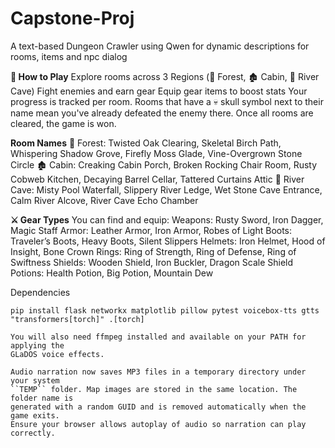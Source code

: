 # Capstone-Proj

A text-based Dungeon Crawler using Qwen for dynamic descriptions for rooms, items and npc dialog

**🚀 How to Play**
Explore rooms across 3 Regions (🌲 Forest, 🏚️ Cabin, 🌊 River Cave)
Fight enemies and earn gear
Equip gear items to boost stats
Your progress is tracked per room.
Rooms that have a 💀 skull symbol next to their name mean you've already defeated the enemy there.
Once all rooms are cleared, the game is won.

**Room Names**
🌲 Forest: Twisted Oak Clearing, Skeletal Birch Path, Whispering Shadow Grove, Firefly Moss Glade, Vine-Overgrown Stone Circle
🏚️ Cabin: Creaking Cabin Porch, Broken Rocking Chair Room, Rusty Cobweb Kitchen, Decaying Barrel Cellar, Tattered Curtains Attic
🌊 River Cave: Misty Pool Waterfall, Slippery River Ledge, Wet Stone Cave Entrance, Calm River Alcove, River Cave Echo Chamber

**⚔️ Gear Types**
You can find and equip:
Weapons: Rusty Sword, Iron Dagger, Magic Staff
Armor: Leather Armor, Iron Armor, Robes of Light
Boots: Traveler’s Boots, Heavy Boots, Silent Slippers
Helmets: Iron Helmet, Hood of Insight, Bone Crown
Rings: Ring of Strength, Ring of Defense, Ring of Swiftness
Shields: Wooden Shield, Iron Buckler, Dragon Scale Shield
Potions: Health Potion, Big Potion, Mountain Dew


Dependencies

```
pip install flask networkx matplotlib pillow pytest voicebox-tts gtts "transformers[torch]" .[torch]

You will also need ffmpeg installed and available on your PATH for applying the
GLaDOS voice effects.

Audio narration now saves MP3 files in a temporary directory under your system
``TEMP`` folder. Map images are stored in the same location. The folder name is
generated with a random GUID and is removed automatically when the game exits.
Ensure your browser allows autoplay of audio so narration can play correctly.
